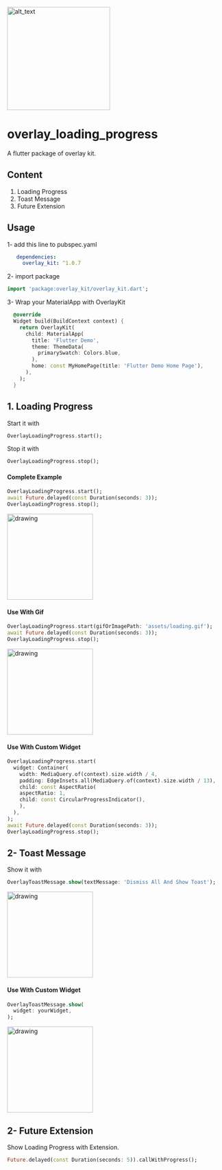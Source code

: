 [<img alt="alt_text" width="240px" src="https://cdn.buymeacoffee.com/buttons/default-orange.png" />](https://www.buymeacoffee.com/mustafahusF)

# overlay_loading_progress
A flutter package of overlay kit.

## Content
1. Loading Progress
2. Toast Message
3. Future Extension

## Usage

1- add this line to pubspec.yaml

```yaml
   dependencies:
     overlay_kit: ^1.0.7
```

2- import package

```dart
import 'package:overlay_kit/overlay_kit.dart';
```

3- Wrap your MaterialApp  with OverlayKit

```dart
  @override
  Widget build(BuildContext context) {
    return OverlayKit(
      child: MaterialApp(
        title: 'Flutter Demo',
        theme: ThemeData(
          primarySwatch: Colors.blue,
        ),
        home: const MyHomePage(title: 'Flutter Demo Home Page'),
      ),
    );
  }
```

## 1. Loading Progress

Start it with
```dart
OverlayLoadingProgress.start();
```

Stop it with
```dart
OverlayLoadingProgress.stop();
```

#### Complete Example
```dart
OverlayLoadingProgress.start();
await Future.delayed(const Duration(seconds: 3));
OverlayLoadingProgress.stop();
```

 <img src="https://user-images.githubusercontent.com/49743631/167276311-b96b6f22-adda-489b-a2a6-f1c467dccb60.gif" alt="drawing" width="200"/>


#### Use With Gif
```dart
OverlayLoadingProgress.start(gifOrImagePath: 'assets/loading.gif');
await Future.delayed(const Duration(seconds: 3));
OverlayLoadingProgress.stop();
```

 <img src="https://user-images.githubusercontent.com/49743631/167276327-6b83530c-f361-4850-9162-c46e0d006164.gif" alt="drawing" width="200"/>


#### Use With Custom Widget
```dart
OverlayLoadingProgress.start(
  widget: Container(
    width: MediaQuery.of(context).size.width / 4,
    padding: EdgeInsets.all(MediaQuery.of(context).size.width / 13),
    child: const AspectRatio(
    aspectRatio: 1,
    child: const CircularProgressIndicator(),
    ),
  ),
);
await Future.delayed(const Duration(seconds: 3));
OverlayLoadingProgress.stop();
```

## 2- Toast Message

Show it with
```dart
OverlayToastMessage.show(textMessage: 'Dismiss All And Show Toast');
```

<img src="https://user-images.githubusercontent.com/49743631/209962853-b3c3df90-5818-46d2-92ab-e5eb8f7c1c01.png" alt="drawing" width="200"/>


#### Use With Custom Widget

```dart
OverlayToastMessage.show(
  widget: yourWidget,
);
```

 <img src="https://user-images.githubusercontent.com/49743631/209962926-35836d32-f649-420a-9300-338cd3c11bdb.png" alt="drawing" width="200"/>


## 2- Future Extension
Show Loading Progress with Extension.

```dart
Future.delayed(const Duration(seconds: 5)).callWithProgress();
```






